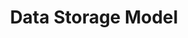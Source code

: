 ---
title: Data Storage Model
tags:
  - phenotype
  - importers
description: This is documentation pertaining to how phenotypic data is stored in the Chado database.
---